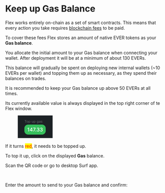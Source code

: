# Keep up Gas Balance

Flex works entirely on-chain as a set of smart contracts. This means that every action you take requires [blockchain fees](../specifications/flex-fees.md) to be paid.

To cover these fees Flex stores an amount of native EVER tokens as your **Gas balance**.

You allocate the initial amount to your Gas balance when connecting your wallet. After deployment it will be at a minimum of about 130 EVERs.

This balance will gradually be spent on deploying new internal wallets (\~10 EVERs per wallet) and topping them up as necessary, as they spend their balances on trades.

It is recommended to keep your Gas balance up above 50 EVERs at all times.

Its currently available value is always displayed in the top right corner of te Flex window.

<figure><img src="../.gitbook/assets/074.png" alt=""><figcaption></figcaption></figure>

If it turns <mark style="color:red;">red</mark>, it needs to be topped up.

To top it up, click on the displayed **Gas** balance.

Scan the QR code or go to desktop Surf app.

<figure><img src="../.gitbook/assets/0044.png" alt=""><figcaption></figcaption></figure>

Enter the amount to send to your Gas balance and confirm:

<figure><img src="../.gitbook/assets/0030.png" alt=""><figcaption></figcaption></figure>
